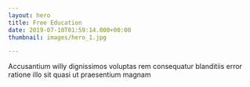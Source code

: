 ```yaml
---
layout: hero
title: Free Education
date: 2019-07-10T01:59:14.000+00:00
thumbnail: images/hero_1.jpg

---
```

Accusantium willy dignissimos voluptas rem consequatur blanditiis error ratione illo sit quasi ut praesentium magnam